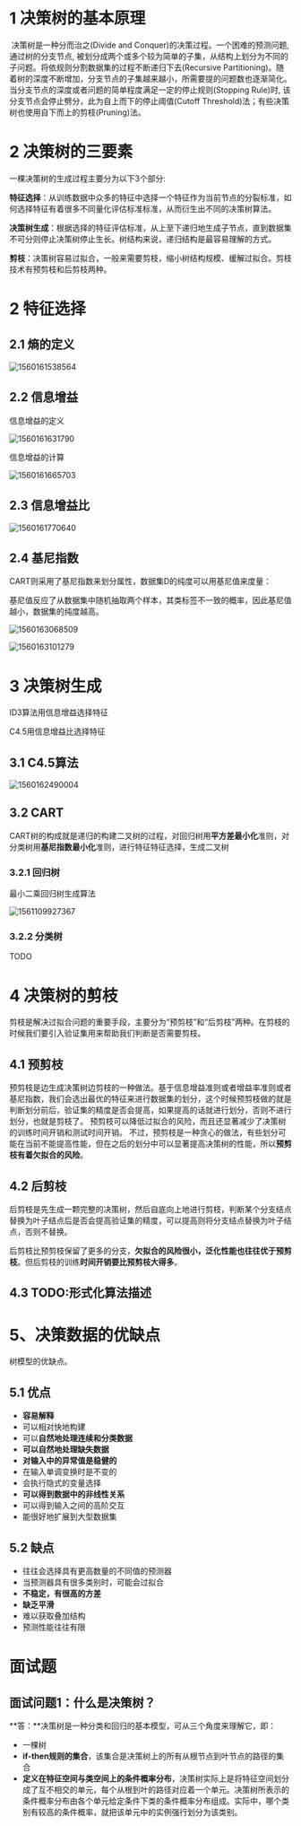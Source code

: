 # 1 决策树的基本原理

​		决策树是一种分而治之(Divide and Conquer)的决策过程。一个困难的预测问题, 通过树的分支节点, 被划分成两个或多个较为简单的子集，从结构上划分为不同的子问题。将依规则分割数据集的过程不断递归下去(Recursive Partitioning)。随着树的深度不断增加，分支节点的子集越来越小，所需要提的问题数也逐渐简化。当分支节点的深度或者问题的简单程度满足一定的停止规则(Stopping Rule)时, 该分支节点会停止劈分，此为自上而下的停止阈值(Cutoff Threshold)法；有些决策树也使用自下而上的剪枝(Pruning)法。



# 2 决策树的三要素

一棵决策树的生成过程主要分为以下3个部分:  

**特征选择**：从训练数据中众多的特征中选择一个特征作为当前节点的分裂标准，如何选择特征有着很多不同量化评估标准标准，从而衍生出不同的决策树算法。 

**决策树生成**：根据选择的特征评估标准，从上至下递归地生成子节点，直到数据集不可分则停止决策树停止生长。树结构来说，递归结构是最容易理解的方式。 

**剪枝**：决策树容易过拟合，一般来需要剪枝，缩小树结构规模、缓解过拟合。剪枝技术有预剪枝和后剪枝两种。



# 2 特征选择

## 2.1 熵的定义

![1560161538564](.\images\1560161538564.png)

## 2.2 信息增益

信息增益的定义

![1560161631790](.\images\1560161631790.png)



信息增益的计算

![1560161665703](.\images\1560161665703.png)



## 2.3 信息增益比

![1560161770640](.\images\1560161770640.png)



## 2.4 基尼指数

CART则采用了基尼指数来划分属性，数据集D的纯度可以用基尼值来度量：

基尼值反应了从数据集中随机抽取两个样本，其类标签不一致的概率，因此基尼值越小，数据集的纯度越高。

![1560163068509](.\images\1560163068509.png)

![1560163101279](.\images\1560163101279.png)



# 3 决策树生成

ID3算法用信息增益选择特征

C4.5用信息增益比选择特征

## 3.1  C4.5算法

![1560162490004](.\images\1560162490004.png)



## 3.2 CART

​		CART树的构成就是递归的构建二叉树的过程，对回归树用**平方差最小化**准则，对分类树用**基尼指数最小化**准则，进行特征特征选择，生成二叉树

### 3.2.1 回归树

最小二乘回归树生成算法

![1561109927367](.\images\1561109927367.png)

### 3.2.2 分类树

TODO



# 4 决策树的剪枝

​		剪枝是解决过拟合问题的重要手段，主要分为“预剪枝”和“后剪枝”两种。在剪枝的时候我们要引入验证集用来帮助我们判断是否需要剪枝。

## 4.1 预剪枝

​		预剪枝是边生成决策树边剪枝的一种做法。基于信息增益准则或者增益率准则或者基尼指数，我们会选出最优的特征来进行数据集的划分，这个时候预剪枝做的就是判断划分前后，验证集的精度是否会提高，如果提高的话就进行划分，否则不进行划分，也就是剪枝了。 
预剪枝可以降低过拟合的风险，而且还显著减少了决策树的训练时间开销和测试时间开销。 
不过，预剪枝是一种贪心的做法，有些划分可能在当前不能提高性能，但在之后的划分中可以显著提高决策树的性能，所以**预剪枝有着欠拟合的风险**。

## 4.2 后剪枝

​		后剪枝是先生成一颗完整的决策树，然后自底向上地进行剪枝，判断某个分支结点替换为叶子结点后是否会提高验证集的精度，可以提高则将分支结点替换为叶子结点，否则不替换。 

​		后剪枝比预剪枝保留了更多的分支，**欠拟合的风险很小，泛化性能也往往优于预剪枝**。但后剪枝的训练**时间开销要比预剪枝大得多**。



## 4.3 TODO:形式化算法描述



# 5、决策数据的优缺点

树模型的优缺点。

## 5.1 优点

- **容易解释**
- 可以相对快地构建
- 可以**自然地处理连续和分类数据**
- **可以自然地处理缺失数据**
- **对输入中的异常值是稳健的**
- 在输入单调变换时是不变的
- 会执行隐式的变量选择
- **可以得到数据中的非线性关系**
- 可以得到输入之间的高阶交互
- 能很好地扩展到大型数据集



## 5.2 缺点

- 往往会选择具有更高数量的不同值的预测器
- 当预测器具有很多类别时，可能会过拟合
- **不稳定，有很高的方差**
- **缺乏平滑**
- 难以获取叠加结构
- 预测性能往往有限





# 面试题

## 面试问题1：什么是决策树？

**答：**决策树是一种分类和回归的基本模型，可从三个角度来理解它，即：

- 一棵树
- **if-then规则的集合**，该集合是决策树上的所有从根节点到叶节点的路径的集合
- **定义在特征空间与类空间上的条件概率分布**，决策树实际上是将特征空间划分成了互不相交的单元，每个从根到叶的路径对应着一个单元。决策树所表示的条件概率分布由各个单元给定条件下类的条件概率分布组成。实际中，哪个类别有较高的条件概率，就把该单元中的实例强行划分为该类别。



